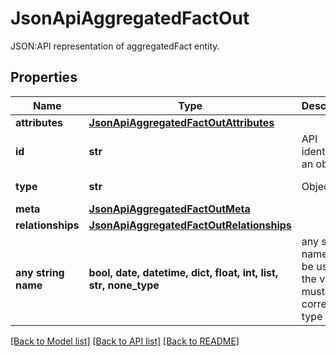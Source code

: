 # JsonApiAggregatedFactOut

JSON:API representation of aggregatedFact entity.

## Properties
Name | Type | Description | Notes
------------ | ------------- | ------------- | -------------
**attributes** | [**JsonApiAggregatedFactOutAttributes**](JsonApiAggregatedFactOutAttributes.md) |  | 
**id** | **str** | API identifier of an object | 
**type** | **str** | Object type | defaults to "aggregatedFact"
**meta** | [**JsonApiAggregatedFactOutMeta**](JsonApiAggregatedFactOutMeta.md) |  | [optional] 
**relationships** | [**JsonApiAggregatedFactOutRelationships**](JsonApiAggregatedFactOutRelationships.md) |  | [optional] 
**any string name** | **bool, date, datetime, dict, float, int, list, str, none_type** | any string name can be used but the value must be the correct type | [optional]

[[Back to Model list]](../README.md#documentation-for-models) [[Back to API list]](../README.md#documentation-for-api-endpoints) [[Back to README]](../README.md)


